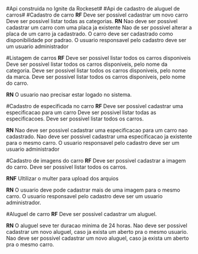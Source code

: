 #Api construida no Ignite da Rockeset#
#Api de cadastro de aluguel de carros#
#Cadastro de carro
**RF**
Deve ser possivel cadastrar um novo carro
Deve ser possivel listar todas as categorias.
**RN**
Nao deve ser possivel cadastrar um carro com uma placa ja existente
Nao de ser possivel alterar a placa de um carro ja cadastrado.
O carro deve ser cadastrado como disponibilidade por padrao.
O usuario responsavel pelo cadastro deve ser um usuario administrador


#Listagem de carros
**RF**
Deve ser possivel listar todos os carros disponiveis
Deve ser possivel listar todos os carros disponiveis, pelo nome da categoria.
Deve ser possivel listar todos os carros disponiveis, pelo nome da marca.
Deve ser possivel listar todos os carros disponiveis, pelo nome do carro.

**RN**
O usuario nao precisar estar logado no sistema.

#Cadastro de especificada no carro
**RF**
Deve ser possivel cadastrar uma especificacao para um carro
Deve ser possivel listar todas as especificacoes.
Deve ser possivel listar todos os carros.

**RN**
Nao deve ser possivel cadastrar uma especificacao para um carro nao cadastrado.
Nao deve ser possivel cadastrar uma especificacao ja existente para o mesmo carro.
O usuario responsavel pelo cadastro deve ser um usuario administrador


#Cadastro de imagens do carro
**RF**
Deve ser possivel cadastrar a imagem do carro.
Deve ser possivel listar todos os carros.

**RNF**
Ultilizar o multer para upload dos arquios

**RN**
 O usuario deve pode cadastrar mais de uma imagem para o mesmo carro.
 O usuario responsavel pelo cadastro deve ser um usuario administrador.

 #Aluguel de carro
 **RF**
 Deve ser possivel cadastrar um aluguel.

 **RN**
 O aluguel seve ter duracao minima de 24 horas.
 Nao deve ser possivel cadastrar um novo aluguel, caso ja exista um aberto pra o mesmo usuario.
 Nao deve ser possivel cadastrar um novo aluguel, caso ja exista um aberto pra o mesmo carro.
